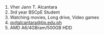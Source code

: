 1. Vher Jann T. Alcantara
2. 3rd year BSCpE Student
3. Watching movies, Long drive, Video games
4. qvjtalcantara@tip.edu.ph
5. AMD A6/4GBram/500GB HDD

